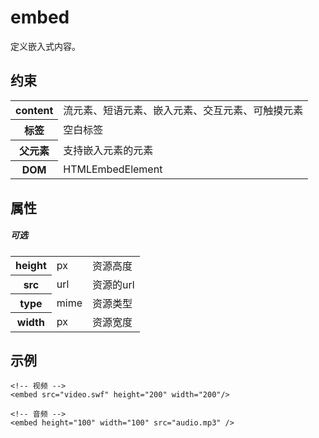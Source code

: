 # embed

定义嵌入式内容。

## 约束

<table>
<tr>
    <th>content</th>
    <td>流元素、短语元素、嵌入元素、交互元素、可触摸元素</td>
</tr>
<tr>
    <th>标签</th>
    <td>空白标签</td>
</tr>
<tr>
    <th>父元素</th>
    <td>支持嵌入元素的元素</td>
</tr>
<tr>
    <th>DOM</th>
    <td>HTMLEmbedElement</td>
</tr>
</table>

## 属性

##### 可选

<table>
<tr>
    <th>height</th>
    <td>px</td>
    <td>资源高度</td>
</tr>
<tr>
    <th>src</th>
    <td>url</td>
    <td>资源的url</td>
</tr>
<tr>
    <th>type</th>
    <td>mime</td>
    <td>资源类型</td>
</tr>
<tr>
    <th>width</th>
    <td>px</td>
    <td>资源宽度</td>
</tr>
</table>

## 示例

```
<!-- 视频 -->
<embed src="video.swf" height="200" width="200"/>
```

```
<!-- 音频 -->
<embed height="100" width="100" src="audio.mp3" />
```